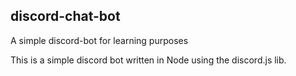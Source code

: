 ## discord-chat-bot
A simple discord-bot for learning purposes

This is a simple discord bot written in Node using the discord.js lib. 
